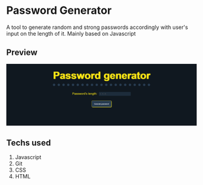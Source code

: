 # Password Generator

A tool to generate random and strong passwords accordingly with user's input on the length of it. Mainly based on Javascript

## Preview

!['Preview of a password generator website'](https://github.com/amandakenes/password-generator/blob/main/images/preview.png)

## Techs used

1. Javascript
2. Git
3. CSS
4. HTML
